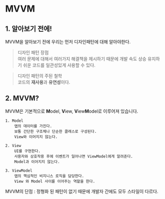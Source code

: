 # MVVM

## 1. 알아보기 전에!     
MVVM을 알아보기 전에 우리는 먼저 디자인패턴에 대해 알아야한다.      

> 디자인 패턴 장점     
여러 문제에 대해서 여러가지 해결책을 제시하기 때문에 개발 속도 상승          유지하기 쉬운 코드를 일관성있게 사용할 수 있다.

> 디자인 패턴의 주된 철학      
코드의 <b>재사용</b>과 <b>유연성</b>이다.

    

## 2. MVVM?    
MVVM은 기본적으로 <b>M</b>odel, <b>V</b>iew, <b>V</b>iew<b>M</b>odel로 이루어져 있습니다.    

    1. Model      
        앱의 데이터를 가진다.    
        보통 간단한 구조체나 단순한 클래스로 구성된다.
        View와 이어지지 않는다.

    2. View
        UI를 구현한다.
        사용자와 상호작용 후에 이벤트가 일어나면 ViewModel에게 알려준다.
        Model과 이어지지 않는다.

    3. ViewModel
        앱의 핵심적인 비지니스 로직을 담당한다.
        View 와 Model 사이를 이어주는 역할을 한다.
MVVM의 단점 : 정형화 된 패턴이 없기 때문에 개발자 간에도 모두 스타일이 다르다.

